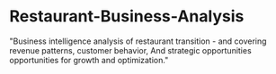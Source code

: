# Restaurant-Business-Analysis
"Business intelligence analysis of restaurant transition - and covering revenue patterns, customer behavior, And strategic opportunities opportunities for growth and optimization."
